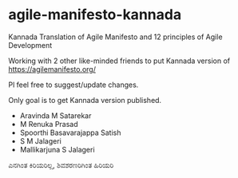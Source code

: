 # agile-manifesto-kannada
Kannada Translation of Agile Manifesto and 12 principles of Agile Development

Working with 2 other like-minded friends to put Kannada version of https://agilemanifesto.org/

Pl feel free to suggest/update changes.

Only goal is to get Kannada version published.  

- Aravinda M Satarekar
- M Renuka Prasad
- Spoorthi Basavarajappa Satish
- S M Jalageri
- Mallikarjuna S Jalageri

ಎನಗಿಂತ ಕಿರಿಯರಿಲ್ಲ, ಶಿವಶರಣರಿಗಿಂತ ಹಿರಿಯರಿ

